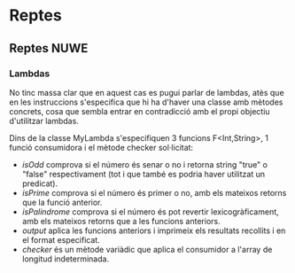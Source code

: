 # Reptes
## Reptes NUWE
### Lambdas
No tinc massa clar que en aquest cas es pugui parlar de lambdas, atès que
en les instruccions s'especifica que hi ha d'haver una classe amb mètodes concrets, cosa que 
sembla entrar en contradicció amb el propi objectiu d'utilitzar lambdas.

Dins de la classe MyLambda s'especifiquen 3 funcions F<Int,String>, 1 funció consumidora i el mètode checker sol·licitat:
- *isOdd* comprova si el número és senar o no i retorna string "true" o "false" respectivament (tot i que també es podria haver utilitzat un predicat).
- *isPrime* comprova si el número és primer o no, amb els mateixos retorns que la funció anterior.
- *isPalindrome* comprova si el número és pot revertir lexicogràficament, amb els mateixos retorns que a les funcions anteriors.
- *output* aplica les funcions anteriors i imprimeix els resultats recollits i en el format especificat. 
- *checker* és un mètode variàdic que aplica el consumidor a l'array de longitud indeterminada.